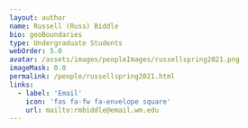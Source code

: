 ```yaml
---
layout: author
name: Russell (Russ) Biddle
bio: geoBoundaries
type: Undergraduate Students
webOrder: 5.0
avatar: /assets/images/peopleImages/russellspring2021.png
imageMask: 0.0
permalink: /people/russellspring2021.html 
links:
  - label: 'Email'
    icon: 'fas fa-fw fa-envelope square'
    url: mailto:rmbiddle@email.wm.edu
---
```

